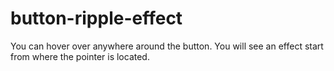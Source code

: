 # button-ripple-effect
You can hover over anywhere around the button. You will see an effect start from where the pointer is located.
